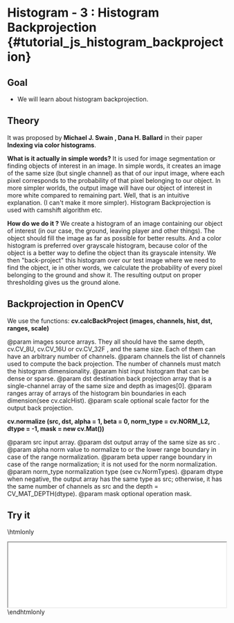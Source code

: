 Histogram - 3 : Histogram Backprojection {#tutorial_js_histogram_backprojection}
========================================

Goal
----

-   We will learn about histogram backprojection.

Theory
------

It was proposed by **Michael J. Swain , Dana H. Ballard** in their paper **Indexing via color
histograms**.

**What is it actually in simple words?** It is used for image segmentation or finding objects of
interest in an image. In simple words, it creates an image of the same size (but single channel) as
that of our input image, where each pixel corresponds to the probability of that pixel belonging to
our object. In more simpler worlds, the output image will have our object of interest in more white
compared to remaining part. Well, that is an intuitive explanation. (I can't make it more simpler).
Histogram Backprojection is used with camshift algorithm etc.

**How do we do it ?** We create a histogram of an image containing our object of interest (in our
case, the ground, leaving player and other things). The object should fill the image as far as
possible for better results. And a color histogram is preferred over grayscale histogram, because
color of the object is a better way to define the object than its grayscale intensity. We then
"back-project" this histogram over our test image where we need to find the object, ie in other
words, we calculate the probability of every pixel belonging to the ground and show it. The
resulting output on proper thresholding gives us the ground alone.

Backprojection in OpenCV
------------------------

We use the functions: **cv.calcBackProject (images, channels, hist, dst, ranges, scale)**

@param images       source arrays. They all should have the same depth, cv.CV_8U, cv.CV_16U or cv.CV_32F , and the same size. Each of them can have an arbitrary number of channels.
@param channels     the list of channels used to compute the back projection. The number of channels must match the histogram dimensionality.
@param hist         input histogram that can be dense or sparse.
@param dst          destination back projection array that is a single-channel array of the same size and depth as images[0].
@param ranges       array of arrays of the histogram bin boundaries in each dimension(see cv.calcHist).
@param scale        optional scale factor for the output back projection.

**cv.normalize (src, dst, alpha = 1, beta = 0, norm_type = cv.NORM_L2, dtype = -1, mask = new cv.Mat())**

@param src        input array.
@param dst        output array of the same size as src .
@param alpha      norm value to normalize to or the lower range boundary in case of the range normalization.
@param beta       upper range boundary in case of the range normalization; it is not used for the norm normalization.
@param norm_type  normalization type (see cv.NormTypes).
@param dtype      when negative, the output array has the same type as src; otherwise, it has the same number of channels as src and the depth = CV_MAT_DEPTH(dtype).
@param mask       optional operation mask.

Try it
------

\htmlonly
<iframe src="../../js_histogram_backprojection_calcBackProject.html" width="100%"
        onload="this.style.height=this.contentDocument.body.scrollHeight +'px';">
</iframe>
\endhtmlonly
